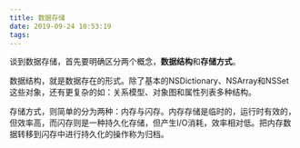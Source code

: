 ```yaml
---
title: 数据存储
date: 2019-09-24 10:53:19
tags:
---
```


谈到数据存储，首先要明确区分两个概念，**数据结构**和**存储方式**。

数据结构，就是数据存在的形式。除了基本的NSDictionary、NSArray和NSSet这些对象，还有更复杂的如：关系模型、对象图和属性列表多种结构。

存储方式，则简单的分为两种：内存与闪存。内存存储是临时的，运行时有效的，但效率高，而闪存则是一种持久化存储，但产生I/O消耗，效率相对低。把内存数据转移到闪存中进行持久化的操作称为归档。


